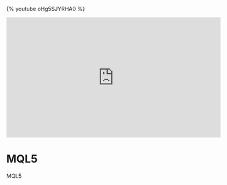 
 {% youtube oHg5SJYRHA0 %}

<iframe width="560" height="315" src="https://www.youtube.com/embed/dHHmUF9gs70" frameborder="0" allowfullscreen="allowfullscreen"> </iframe>

# MQL5
MQL5


